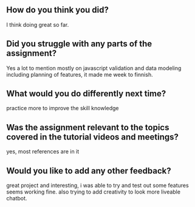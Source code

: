 ## How do you think you did?
I think doing great so far.
## Did you struggle with any parts of the assignment?
Yes a lot to mention mostly on javascript validation and data modeling including planning of features, it made me week to finnish.
## What would you do differently next time?
practice more to improve the skill knowledge
## Was the assignment relevant to the topics covered in the tutorial videos and meetings?
yes, most references are in it
## Would you like to add any other feedback?
great project and interesting, i was able to try and test out some features seems working fine. also
trying to add creativity to look more liveable chatbot.